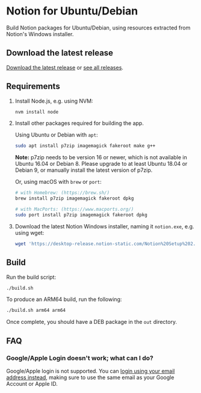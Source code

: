 # Notion for Ubuntu/Debian

Build Notion packages for Ubuntu/Debian, using resources extracted from Notion's Windows installer.

## Download the latest release

[Download the latest release](https://github.com/davidbailey00/notion-deb-builder/releases/download/v2.0.11/notion-desktop_2.0.11_amd64.deb) or [see all releases](https://github.com/davidbailey00/notion-deb-builder/releases).

## Requirements

1. Install Node.js, e.g. using NVM:

   ```sh
   nvm install node
   ```

2. Install other packages required for building the app.

   Using Ubuntu or Debian with `apt`:

   ```sh
   sudo apt install p7zip imagemagick fakeroot make g++
   ```

   **Note:** p7zip needs to be version 16 or newer, which is not available in Ubuntu 16.04 or Debian 8. Please upgrade to at least Ubuntu 18.04 or Debian 9, or manually install the latest version of p7zip.

   Or, using macOS with `brew` or `port`:

   ```sh
   # with Homebrew: (https://brew.sh/)
   brew install p7zip imagemagick fakeroot dpkg

   # with MacPorts: (https://www.macports.org/)
   sudo port install p7zip imagemagick fakeroot dpkg
   ```

3. Download the latest Notion Windows installer, naming it `notion.exe`, e.g. using wget:

   ```sh
   wget 'https://desktop-release.notion-static.com/Notion%20Setup%202.0.11.exe' -O notion.exe
   ```

## Build

Run the build script:

```sh
./build.sh
```

To produce an ARM64 build, run the following:

```sh
./build.sh arm64 arm64
```

Once complete, you should have a DEB package in the `out` directory.

## FAQ

### Google/Apple Login doesn't work; what can I do?

Google/Apple login is not supported. You can [login using your email address instead](https://github.com/davidbailey00/notion-deb-builder/issues/13#issuecomment-719966960), making sure to use the same email as your Google Account or Apple ID.
